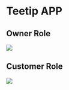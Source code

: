 # Teetip APP

## Owner Role
![](https://github.com/satriyarifki/Teetip_App/blob/master/assets/gif/TeetipOwner.gif)

## Customer Role
![](https://github.com/satriyarifki/Teetip_App/blob/master/assets/gif/TeetipCustomer.gif)



